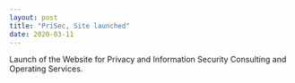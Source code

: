 ```yaml
---
layout: post
title: "PriSec, Site launched"
date: 2020-03-11
---
```


Launch of the Website for Privacy and Information Security Consulting and Operating Services.

